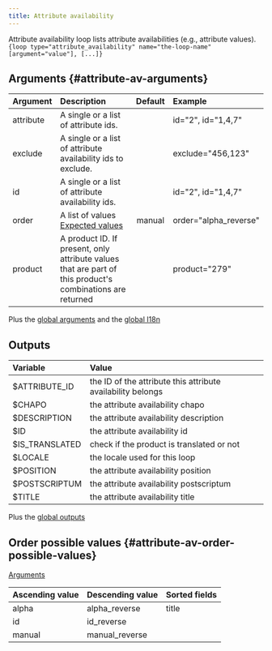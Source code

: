 ```yaml
---
title: Attribute availability
---
```


Attribute availability loop lists attribute availabilities (e.g., attribute values).   
`{loop type="attribute_availability" name="the-loop-name" [argument="value"], [...]}`

## Arguments {#attribute-av-arguments}

| Argument | Description | Default | Example |
| ------------- |:-------------| :-------------: | :-------------|
| attribute      | A single or a list of attribute ids. | | id="2", id="1,4,7" |
| exclude      | A single or a list of attribute availability ids to exclude. | | exclude="456,123" |
| id      | A single or a list of attribute availability ids. | |  id="2", id="1,4,7" |
| order       | A list of values <br/> [Expected values](#attribute-av-order-possible-values) | manual | order="alpha_reverse" |
| product      | A product ID. If present, only attribute values that are part of this product's combinations are returned | |  product="279" |

Plus the [global arguments](./global_arguments) and the [global I18n](./global_arguments_I18n.md)

## Outputs

| Variable       | Value                                                       |
| :------------  | :---------------------------------------------------------- |
| $ATTRIBUTE_ID	 | the ID of the attribute this attribute availability belongs |
| $CHAPO	     | the attribute availability chapo                            |
| $DESCRIPTION	 | the attribute availability description                      |
| $ID	         | the attribute availability id                               |
| $IS_TRANSLATED | check if the product is translated or not                   |
| $LOCALE	     | the locale used for this loop                               |
| $POSITION	     | the attribute availability position                         |
| $POSTSCRIPTUM  | the attribute availability postscriptum                     |
| $TITLE	     | the attribute availability title                            |

Plus the [global outputs](./global_outputs)

## Order possible values {#attribute-av-order-possible-values}
[Arguments](#attribute-av-arguments)

| Ascending value | Descending value  | Sorted fields |
|-----------------|-------------------|:--------------|
| alpha           | alpha_reverse     | title         |
| id              | id_reverse        |               |
| manual          | manual_reverse    |               |